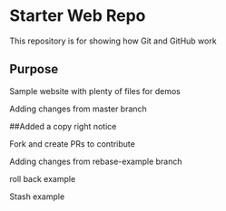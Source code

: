 # Starter Web Repo

This repository is for showing how Git and GitHub work

## Purpose

Sample website with plenty of files for demos

Adding changes from master branch

##Added a copy right notice

Fork and create PRs to contribute

Adding changes from rebase-example branch

roll back example

Stash example